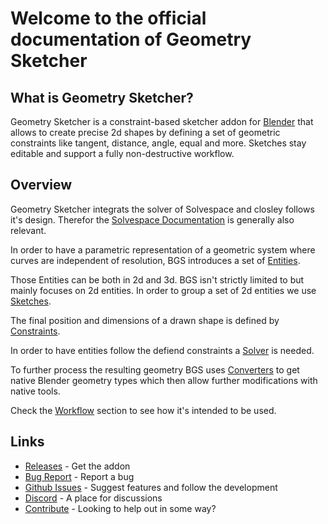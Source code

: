 #
# Welcome to the official documentation of Geometry Sketcher

## What is Geometry Sketcher?

Geometry Sketcher is a constraint-based sketcher addon for [Blender](https://www.blender.org/download/) that allows to create precise 2d shapes by defining a set of geometric constraints like tangent, distance, angle, equal and more. Sketches stay editable and support a fully non-destructive workflow.

## Overview

Geometry Sketcher integrats the solver of Solvespace and closley follows it's design.
Therefor the [Solvespace Documentation](https://solvespace.readthedocs.io/en/latest/) is generally also relevant.

In order to have a parametric representation of a geometric system where curves
are independent of resolution, BGS introduces a set of [Entities](entities.md).

Those Entities can be both in 2d and 3d. BGS isn't strictly limited to but mainly
focuses on 2d entities. In order to group a set of 2d entities we use [Sketches](entities.md#SlvsSketch).

The final position and dimensions of a drawn shape is defined by [Constraints](constraints.md).

In order to have entities follow the defiend constraints
a [Solver](solver.md) is needed.

To further process the resulting geometry BGS uses [Converters](integration.md)
to get native Blender geometry types which then allow further modifications with native tools.

Check the [Workflow](solver.md#Workflow) section to see how it's intended to be used.

## Links
- [Releases](https://github.com/hlorus/geometry_sketcher/releases) - Get the addon
- [Bug Report](https://github.com/hlorus/geometry_sketcher/wiki/Advanced#Report-a-Bug) - Report a bug
- [Github Issues](https://github.com/hlorus/geometry_sketcher/issues) - Suggest features and follow the development
- [Discord](https://discord.gg/GzpJsShgxa) - A place for discussions
- [Contribute](advanced.md#contribute) - Looking to help out in some way?

<!-- ## Resources
-

## Tutorials
-

## What's New
Check the release logs on [github](https://github.com/hlorus/geometry_sketcher/releases).

## FAQ
- -->
